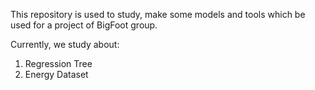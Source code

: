 This repository is used to study, make some models and tools which be used for a project of BigFoot group.

Currently, we study about:

1. Regression Tree
2. Energy Dataset
